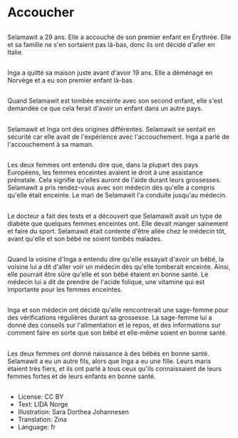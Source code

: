 # Accoucher

##
Selamawit a 29 ans. Elle a accouché de son premier enfant en Érythrée. Elle et sa famille ne s'en sortaient pas là-bas, donc ils ont décidé d'aller en Italie.

##
Inga a quitté sa maison juste avant d'avoir 19 ans. Elle a déménagé en Norvège et a eu son premier enfant là-bas.

##
Quand Selamawit est tombée enceinte avec son second enfant, elle s'est demandée ce que cela ferait d'avoir un enfant dans un autre pays.

##
Selamawit et Inga ont des origines différentes. Selamawit se sentait en sécurité car elle avait de l'expérience avec l'accouchement. Inga a parlé de l'accouchement à sa maman.

##
Les deux femmes ont entendu dire que, dans la plupart des pays Européens, les femmes enceintes avaient le droit à une assistance prénatale. Cela signifie qu'elles auront de l'aide durant leurs grossesses. Selamawit a pris rendez-vous avec son médecin dès qu'elle a compris qu'elle était enceinte. Le mari de Selamawit l'a conduite jusqu'au médecin.

##
Le docteur a fait des tests et a découvert que Selamawit avait un type de diabète que quelques femmes enceintes ont. Elle devait manger sainement et faire du sport. Selamawit était contente d'être allée chez le médecin tôt, avant qu'elle et son bébé ne soient tombés malades.

##
Quand la voisine d'Inga a entendu dire qu'elle essayait d'avoir un bébé, la voisine lui a dit d'aller voir un médecin dès qu'elle tomberait enceinte. Ainsi, elle pourrait être sûre qu'elle et son bébé étaient en bonne santé. Le médecin lui a dit de prendre de l'acide folique, une vitamine qui est importante pour les femmes enceintes.

##
Inga et son médecin ont décidé qu'elle rencontrerait une sage-femme pour des vérifications régulières durant sa grossesse. La sage-femme lui a donné des conseils sur l'alimentation et le repos, et des informations sur comment faire en sorte que son bébé et elle-même soient en bonne santé.

##
Les deux femmes ont donné naissance à des bébés en bonne santé. Selamawit a eu un autre fils, alors que Inga a eu une fille. Leurs maris étaient très fiers, et ils ont parlé à tous ceux qu'ils connaissaient de leurs femmes fortes et de leurs enfants en bonne santé.

##
* License: CC BY
* Text: LIDA Norge
* Illustration: Sara Dorthea Johannesen
* Translation: Zina
* Language: fr
